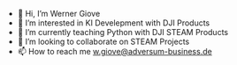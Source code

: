 - 👋 Hi, I’m Werner Giove
- 👀 I’m interested in KI Develepment with DJI Products
- 🌱 I’m currently teaching Python with DJI STEAM Products 
- 💞️ I’m looking to collaborate on STEAM Projects
- 📫 How to reach me w.giove@adversum-business.de

<!---
wgiove/wgiove is a ✨ special ✨ repository because its `README.md` (this file) appears on your GitHub profile.
You can click the Preview link to take a look at your changes.
--->
